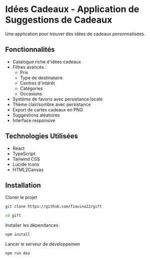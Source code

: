 # Idées Cadeaux - Application de Suggestions de Cadeaux

Une application pour trouver des idées de cadeaux personnalisées.

## Fonctionnalités

- Catalogue riche d'idées cadeaux
- Filtres avancés :
  - Prix
  - Type de destinataire
  - Centres d'intérêt
  - Catégories
  - Occasions
- Système de favoris avec persistance locale
- Thème clair/sombre avec persistance
- Export de cartes cadeaux en PNG
- Suggestions aléatoires
- Interface responsive

## Technologies Utilisées

- React
- TypeScript
- Tailwind CSS
- Lucide Icons
- HTML2Canvas

## Installation

Cloner le projet
```bash
git clone https://github.com/Tiavina22/gift
```
```bash
cd gift
```
Installer les dépendances
```bash
npm install
```

Lancer le serveur de développemen

```bash
npm run dev
```
